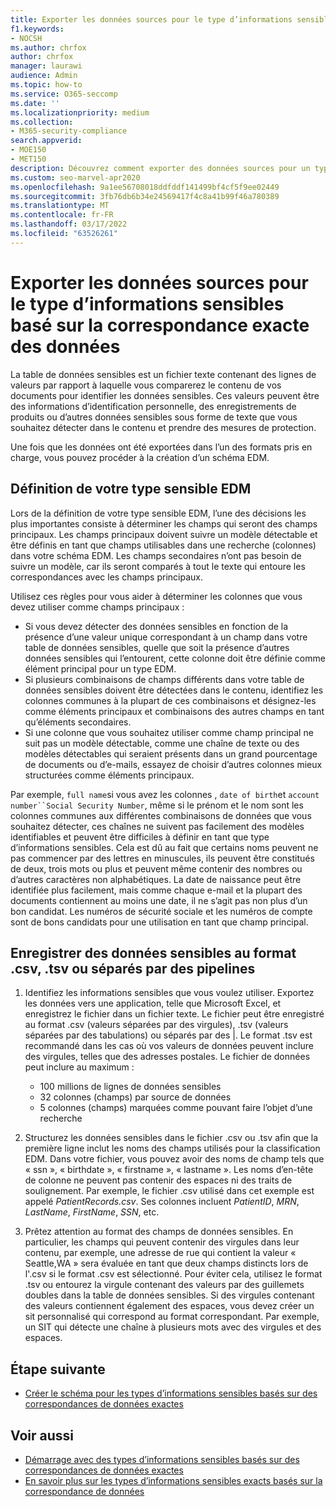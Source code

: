 ```yaml
---
title: Exporter les données sources pour le type d’informations sensibles basé sur la correspondance exacte des données
f1.keywords:
- NOCSH
ms.author: chrfox
author: chrfox
manager: laurawi
audience: Admin
ms.topic: how-to
ms.service: O365-seccomp
ms.date: ''
ms.localizationpriority: medium
ms.collection:
- M365-security-compliance
search.appverid:
- MOE150
- MET150
description: Découvrez comment exporter des données sources pour un type d’informations sensibles basé sur une correspondance exacte de données.
ms.custom: seo-marvel-apr2020
ms.openlocfilehash: 9a1ee56708018ddfddf141499bf4cf5f9ee02449
ms.sourcegitcommit: 3fb76db6b34e24569417f4c8a41b99f46a780389
ms.translationtype: MT
ms.contentlocale: fr-FR
ms.lasthandoff: 03/17/2022
ms.locfileid: "63526261"
---
```

# <a name="export-source-data-for-exact-data-match-based-sensitive-information-type"></a>Exporter les données sources pour le type d’informations sensibles basé sur la correspondance exacte des données


La table de données sensibles est un fichier texte contenant des lignes de valeurs par rapport à laquelle vous comparerez le contenu de vos documents pour identifier les données sensibles. Ces valeurs peuvent être des informations d’identification personnelle, des enregistrements de produits ou d’autres données sensibles sous forme de texte que vous souhaitez détecter dans le contenu et prendre des mesures de protection.

Une fois que les données ont été exportées dans l’un des formats pris en charge, vous pouvez procéder à la création d’un schéma EDM.

## <a name="defining-your-edm-sensitive-type"></a>Définition de votre type sensible EDM

Lors de la définition de votre type sensible EDM, l’une des décisions les plus importantes consiste à déterminer les champs qui seront des champs principaux. Les champs principaux doivent suivre un modèle détectable et être définis en tant que champs utilisables dans une recherche (colonnes) dans votre schéma EDM. Les champs secondaires n’ont pas besoin de suivre un modèle, car ils seront comparés à tout le texte qui entoure les correspondances avec les champs principaux.

Utilisez ces règles pour vous aider à déterminer les colonnes que vous devez utiliser comme champs principaux :

- Si vous devez détecter des données sensibles en fonction de la présence d’une valeur unique correspondant à un champ dans votre table de données sensibles, quelle que soit la présence d’autres données sensibles qui l’entourent, cette colonne doit être définie comme élément principal pour un type EDM. 
- Si plusieurs combinaisons de champs différents dans votre table de données sensibles doivent être détectées dans le contenu, identifiez les colonnes communes à la plupart de ces combinaisons et désignez-les comme éléments principaux et combinaisons des autres champs en tant qu’éléments secondaires.
- Si une colonne que vous souhaitez utiliser comme champ principal ne suit pas un modèle détectable, comme une chaîne de texte ou des modèles détectables qui seraient présents dans un grand pourcentage de documents ou d’e-mails, essayez de choisir d’autres colonnes mieux structurées comme éléments principaux.

Par exemple, `full name`si vous avez les colonnes , `date of birth`et `account number``Social Security Number`, même si le prénom et le nom sont les colonnes communes aux différentes combinaisons de données que vous souhaitez détecter, ces chaînes ne suivent pas facilement des modèles identifiables et peuvent être difficiles à définir en tant que type d’informations sensibles. Cela est dû au fait que certains noms peuvent ne pas commencer par des lettres en minuscules, ils peuvent être constitués de deux, trois mots ou plus et peuvent même contenir des nombres ou d’autres caractères non alphabétiques. La date de naissance peut être identifiée plus facilement, mais comme chaque e-mail et la plupart des documents contiennent au moins une date, il ne s’agit pas non plus d’un bon candidat. Les numéros de sécurité sociale et les numéros de compte sont de bons candidats pour une utilisation en tant que champ principal.

## <a name="save-sensitive-data-in-csv-tsv-or-pipe-separated-format"></a>Enregistrer des données sensibles au format .csv, .tsv ou séparés par des pipelines

1. Identifiez les informations sensibles que vous voulez utiliser. Exportez les données vers une application, telle que Microsoft Excel, et enregistrez le fichier dans un fichier texte. Le fichier peut être enregistré au format .csv (valeurs séparées par des virgules), .tsv (valeurs séparées par des tabulations) ou séparés par des |. Le format .tsv est recommandé dans les cas où vos valeurs de données peuvent inclure des virgules, telles que des adresses postales.
Le fichier de données peut inclure au maximum :
   - 100 millions de lignes de données sensibles
   - 32 colonnes (champs) par source de données
   - 5 colonnes (champs) marquées comme pouvant faire l’objet d’une recherche

2. Structurez les données sensibles dans le fichier .csv ou .tsv afin que la première ligne inclut les noms des champs utilisés pour la classification EDM. Dans votre fichier, vous pouvez avoir des noms de champ tels que « ssn », « birthdate », « firstname », « lastname ». Les noms d’en-tête de colonne ne peuvent pas contenir des espaces ni des traits de soulignement. Par exemple, le fichier .csv utilisé dans cet exemple est appelé *PatientRecords.csv*. Ses colonnes incluent *PatientID*, *MRN*, *LastName*, *FirstName*, *SSN*, etc.

3. Prêtez attention au format des champs de données sensibles. En particulier, les champs qui peuvent contenir des virgules dans leur contenu, par exemple, une adresse de rue qui contient la valeur « Seattle,WA » sera évaluée en tant que deux champs distincts lors de l'.csv si le format .csv est sélectionné. Pour éviter cela, utilisez le format .tsv ou entourez la virgule contenant des valeurs par des guillemets doubles dans la table de données sensibles. Si des virgules contenant des valeurs contiennent également des espaces, vous devez créer un sit personnalisé qui correspond au format correspondant. Par exemple, un SIT qui détecte une chaîne à plusieurs mots avec des virgules et des espaces.

## <a name="next-step"></a>Étape suivante

- [Créer le schéma pour les types d’informations sensibles basés sur des correspondances de données exactes](sit-get-started-exact-data-match-create-schema.md#create-the-schema-for-exact-data-match-based-sensitive-information-types)

## <a name="see-also"></a>Voir aussi

- [Démarrage avec des types d’informations sensibles basés sur des correspondances de données exactes](sit-get-started-exact-data-match-based-sits-overview.md#get-started-with-exact-data-match-based-sensitive-information-types)
- [En savoir plus sur les types d’informations sensibles exacts basés sur la correspondance de données](sit-learn-about-exact-data-match-based-sits.md#learn-about-exact-data-match-based-sensitive-information-types)
